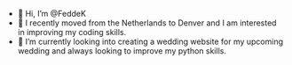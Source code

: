 - 👋 Hi, I’m @FeddeK
- 👀 I recently moved from the Netherlands to Denver and I am interested in improving my coding skills. 
- 🌱 I’m currently looking into creating a wedding website for my upcoming wedding and always looking to improve my python skills.

<!---
FeddeK/FeddeK is a ✨ special ✨ repository because its `README.md` (this file) appears on your GitHub profile.
You can click the Preview link to take a look at your changes.
--->
